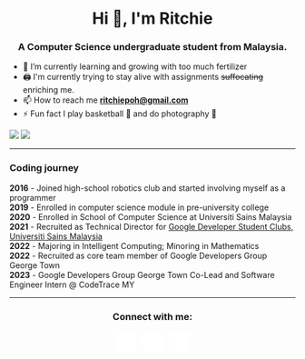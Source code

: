 <h1 align="center">Hi 👋, I'm Ritchie</h1>
<h3 align="center">A Computer Science undergraduate student from Malaysia.</h3>

- 🌱 I’m currently learning and growing with too much fertilizer
- 🖨 I'm currently trying to stay alive with assignments ~~suffocating~~ enriching me.
- 📫 How to reach me **ritchiepoh@gmail.com**
- ⚡ Fun fact I play basketball 🏀 and do photography 📸

<img src="https://github-readme-stats.vercel.app/api?username=ritchiep&count_private=true&show_icons=true&theme=aura_dark">
<img src="https://github-readme-stats.vercel.app/api/top-langs/?username=ritchiep&layout=compact&theme=radical">

---
<h3>Coding journey</h3>
<p>
<b>2016</b> - Joined high-school robotics club and started involving myself as a programmer <br>
<b>2019</b> - Enrolled in computer science module in pre-university college <br>
<b>2020</b> - Enrolled in School of Computer Science at Universiti Sains Malaysia <br>
<b>2021</b> - Recruited as Technical Director for <a href="https://gdsc.community.dev/universiti-sains-malaysia/">Google Developer Student Clubs, Universiti Sains Malaysia</a> <br>
<b>2022</b> - Majoring in Intelligent Computing; Minoring in Mathematics <br>
<b>2022</b> - Recruited as core team member of Google Developers Group George Town <br>
<b>2023</b> - Google Developers Group George Town Co-Lead and Software Engineer Intern @ CodeTrace MY
</p>

---
<h3 align="center">Connect with me:</h3>
<p align="center">
<a href="https://medium.com/@ritchiepoh" target="blank"><img align="center" src="002-medium.png" alt="Medium Icon" height="75%" width="7%" /></a> &nbsp
<a href="https://stackoverflow.com/users/13328625/casual-r" target="blank"><img align="center" src="001-stack-overflow.png" alt="StackOverflow Icon" height="7%" width="7%" /></a> &nbsp
<a href="https://www.linkedin.com/in/ritchie-p-892b31115/" target="blank"><img align="center" src="003-linkedin.png" alt="LinkedIn Icon" height="7%" width="7%" /></a>
</p>
